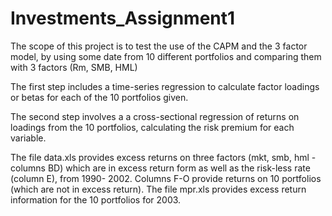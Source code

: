 # Investments_Assignment1

The scope of this project is to test the use of the CAPM and the 3 factor model, by using some date from 10 different portfolios and comparing them with 3 factors (Rm, SMB, HML)

The first step includes a time-series regression to calculate factor loadings or
betas for each of the 10 portfolios given.

The second step involves a a cross-sectional regression of returns on loadings from the 10 portfolios, calculating the risk premium for each variable.

The file data.xls provides excess returns on three factors (mkt, smb, hml - columns BD) which are in excess return form as well as the risk-less rate (column E), from 1990-
2002. Columns F-O provide returns on 10 portfolios (which are not in excess return).
The file mpr.xls provides excess return information for the 10 portfolios for 2003.
